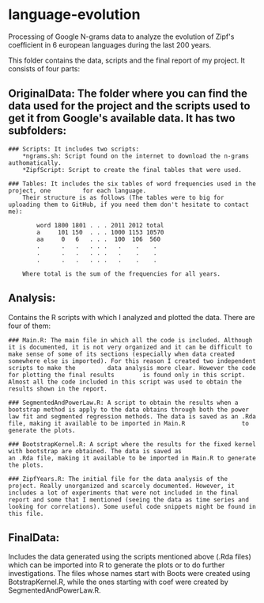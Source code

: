 # language-evolution
Processing of Google N-grams data to analyze the evolution of Zipf's coefficient in 6 european languages during the last 200 years. 

This folder contains the data, scripts and the final report of my project. It consists of four parts:

## OriginalData: The folder where you can find the data used for the project and the scripts used to get it from Google's available data. It has two subfolders:
	
	### Scripts: It includes two scripts:
		*ngrams.sh: Script found on the internet to download the n-grams 					authomatically.
		*ZipfScript: Script to create the final tables that were used.

	### Tables: It includes the six tables of word frequencies used in the project, one 		for each language.
		Their structure is as follows (The tables were to big for uploading them to GitHub, if you need them don't hesitate to contact me):
			
			word 1800 1801 . . . 2011 2012 total
			a     101 150  . . . 1000 1153 10570
			aa     0   6   . . .  100  106  560
			.      .   .   . . .   .    .    .
			.      .   .   . . .   .    .    .
			.      .   .   . . .   .    .    .
		
		Where total is the sum of the frequencies for all years.
	
## Analysis: 
Contains the R scripts with which I analyzed and plotted the data. There are four of them:

	### Main.R: The main file in which all the code is included. Although it is documented, it is not very organized and it can be difficult to make sense of some of its sections (especially when data created somewhere else is imported). For this reason I created two independent scripts to make the 		data analysis more clear. However the code for plotting the final results		 is found only in this script. Almost all the code included in this script was used to obtain the results shown in the report.

	### SegmentedAndPowerLaw.R: A script to obtain the results when a bootstrap method is apply to the data obtains through both the power law fit and segmented regression methods. The data is saved as an .Rda file, making it available to be imported in Main.R 				to generate the plots.
	
	### BootstrapKernel.R: A script where the results for the fixed kernel with bootstrap are obtained. The data is saved as 							an .Rda file, making it available to be imported in Main.R to generate the plots.

	### ZipfYears.R: The initial file for the data analysis of the project. Really unorganized and scarcely documented. However, it includes a lot of experiments that were not included in the final report and some that I mentioned (seeing the data as time series and looking for correlations). Some useful code snippets might be found in this file.

## FinalData: 
Includes the data generated using the scripts mentioned above (.Rda files) which can be imported into R to generate the plots or to do 			further investigations. The files whose names start with Boots were created using BotstrapKernel.R, while the ones starting with 			coef were created by SegmentedAndPowerLaw.R.



